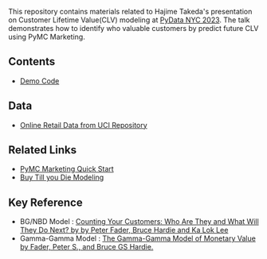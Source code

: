 This repository contains materials related to Hajime Takeda's presentation on Customer Lifetime Value(CLV) modeling at [PyData NYC 2023](https://pydata.org/nyc2023/). The talk demonstrates how to identify who valuable customers by predict future CLV using PyMC Marketing.

## Contents
- [Demo Code](https://github.com/takechanman1228/Effective-CLV-Modeling/blob/main/PyMC_Marketing_CLV_demo.ipynb)

## Data
- [Online Retail Data from UCI Repository](https://archive.ics.uci.edu/dataset/352/online+retail)

## Related Links
- [PyMC Marketing Quick Start](https://www.pymc-marketing.io/en/stable/notebooks/clv/clv_quickstart.html)
- [Buy Till you Die Modeling](https://en.wikipedia.org/wiki/Buy_Till_you_Die) 


## Key Reference
- BG/NBD Model : [Counting Your Customers: Who Are They and What Will They Do Next? by by Peter Fader, Bruce Hardie and Ka Lok Lee](https://www.brucehardie.com/papers/bgnbd_2004-04-20.pdf)
- Gamma-Gamma Model : [The Gamma-Gamma Model of Monetary Value by Fader, Peter S., and Bruce GS Hardie.](https://www.brucehardie.com/notes/025/gamma_gamma.pdf)
